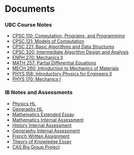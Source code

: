 <div style="margin: 0 auto; max-width: 36em;">
<h1>Documents</h1>

<h3>UBC Course Notes</h3>

<ul>
  <li><a href="/assets/documents/UBC/CPSC110.txt">CPSC 110: Computation, Programs, and Programming</a></li>
  <li><a href="/assets/documents/UBC/CPSC121.txt">CPSC 121: Models of Computation</a></li>
  <li><a href="/assets/documents/UBC/CPSC221.txt">CPSC 221: Basic Algorithms and Data Structures</a></li>
  <li><a href="/assets/documents/UBC/CPSC320.txt">CPSC 320: Intermediate Algorithm Design and Analysis</a></li>
  <li><a href="/assets/documents/UBC/ENPH270.pdf">ENPH 270: Mechanics II</a></li>
  <li><a href="/assets/documents/UBC/MATH257.pdf">MATH 257: Partial Differential Equations</a></li>
  <li><a href="/assets/documents/UBC/MECH260.pdf">MECH 260: Introduction to Mechanics of Materials</a></li>
  <li><a href="/assets/documents/UBC/PHYS158.pdf">PHYS 158: Introductory Physics for Engineers II</a></li>
  <li><a href="/assets/documents/UBC/PHYS170.pdf">PHYS 170: Mechanics I</a></li>
</ul>

<h3>IB Notes and Assessments</h3>

<ul>
  <li><a href="/assets/documents/IB/PhysicsNotes.pdf">Physics HL</a></li>
  <li><a href="/assets/documents/IB/GeographyNotes.pdf">Geography HL</a></li>
  <li><a href="/assets/documents/IB/MathematicsExtendedEssay.pdf">Mathematics Extended Essay</a></li>
  <li><a href="/assets/documents/IB/MathematicsInternalAssessment.pdf">Mathematics Internal Assessment</a></li>
  <li><a href="/assets/documents/IB/HistoryInternalAssessment.pdf">History Internal Assessment</a></li>
  <li><a href="/assets/documents/IB/GeographyInternalAssessment.pdf">Geography Internal Assessment</a></li>
  <li><a href="/assets/documents/IB/FrenchWrittenAssignment.pdf">French Written Assignment</a></li>
  <li><a href="/assets/documents/IB/TheoryOfKnowledgeEssay.pdf">Theory of Knowledge Essay</a></li>
  <li><a href="/assets/documents/IB/CASBigGroupProject.pdf">CAS Big Group Project</a></li>
</ul>
</div>
